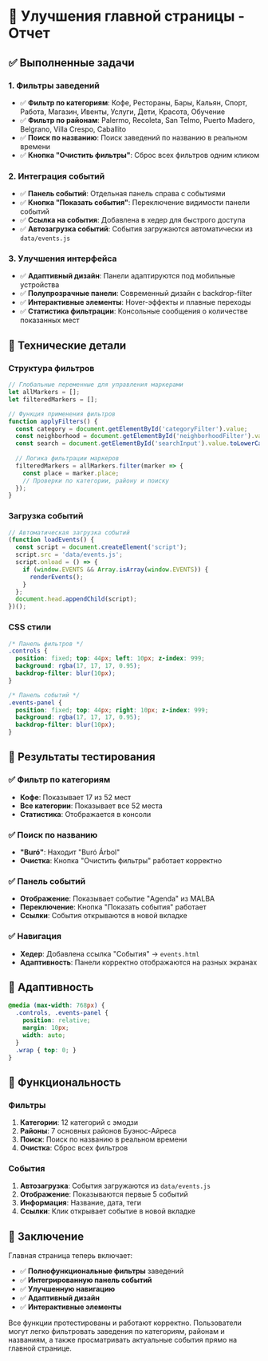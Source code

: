 # 🎯 Улучшения главной страницы - Отчет

## ✅ Выполненные задачи

### 1. **Фильтры заведений**
- ✅ **Фильтр по категориям**: Кофе, Рестораны, Бары, Кальян, Спорт, Работа, Магазин, Ивенты, Услуги, Дети, Красота, Обучение
- ✅ **Фильтр по районам**: Palermo, Recoleta, San Telmo, Puerto Madero, Belgrano, Villa Crespo, Caballito
- ✅ **Поиск по названию**: Поиск заведений по названию в реальном времени
- ✅ **Кнопка "Очистить фильтры"**: Сброс всех фильтров одним кликом

### 2. **Интеграция событий**
- ✅ **Панель событий**: Отдельная панель справа с событиями
- ✅ **Кнопка "Показать события"**: Переключение видимости панели событий
- ✅ **Ссылка на события**: Добавлена в хедер для быстрого доступа
- ✅ **Автозагрузка событий**: События загружаются автоматически из `data/events.js`

### 3. **Улучшения интерфейса**
- ✅ **Адаптивный дизайн**: Панели адаптируются под мобильные устройства
- ✅ **Полупрозрачные панели**: Современный дизайн с backdrop-filter
- ✅ **Интерактивные элементы**: Hover-эффекты и плавные переходы
- ✅ **Статистика фильтрации**: Консольные сообщения о количестве показанных мест

## 🔧 Технические детали

### Структура фильтров
```javascript
// Глобальные переменные для управления маркерами
let allMarkers = [];
let filteredMarkers = [];

// Функция применения фильтров
function applyFilters() {
  const category = document.getElementById('categoryFilter').value;
  const neighborhood = document.getElementById('neighborhoodFilter').value;
  const search = document.getElementById('searchInput').value.toLowerCase();
  
  // Логика фильтрации маркеров
  filteredMarkers = allMarkers.filter(marker => {
    const place = marker.place;
    // Проверки по категории, району и поиску
  });
}
```

### Загрузка событий
```javascript
// Автоматическая загрузка событий
(function loadEvents() {
  const script = document.createElement('script');
  script.src = 'data/events.js';
  script.onload = () => {
    if (window.EVENTS && Array.isArray(window.EVENTS)) {
      renderEvents();
    }
  };
  document.head.appendChild(script);
})();
```

### CSS стили
```css
/* Панель фильтров */
.controls {
  position: fixed; top: 44px; left: 10px; z-index: 999;
  background: rgba(17, 17, 17, 0.95); 
  backdrop-filter: blur(10px);
}

/* Панель событий */
.events-panel {
  position: fixed; top: 44px; right: 10px; z-index: 999;
  background: rgba(17, 17, 17, 0.95);
  backdrop-filter: blur(10px);
}
```

## 🎯 Результаты тестирования

### ✅ Фильтр по категориям
- **Кофе**: Показывает 17 из 52 мест
- **Все категории**: Показывает все 52 места
- **Статистика**: Отображается в консоли

### ✅ Поиск по названию
- **"Buró"**: Находит "Buró Árbol"
- **Очистка**: Кнопка "Очистить фильтры" работает корректно

### ✅ Панель событий
- **Отображение**: Показывает событие "Agenda" из MALBA
- **Переключение**: Кнопка "Показать события" работает
- **Ссылки**: События открываются в новой вкладке

### ✅ Навигация
- **Хедер**: Добавлена ссылка "События" → `events.html`
- **Адаптивность**: Панели корректно отображаются на разных экранах

## 📱 Адаптивность

```css
@media (max-width: 768px) {
  .controls, .events-panel { 
    position: relative; 
    margin: 10px; 
    width: auto; 
  }
  .wrap { top: 0; }
}
```

## 🚀 Функциональность

### Фильтры
1. **Категории**: 12 категорий с эмодзи
2. **Районы**: 7 основных районов Буэнос-Айреса
3. **Поиск**: Поиск по названию в реальном времени
4. **Очистка**: Сброс всех фильтров

### События
1. **Автозагрузка**: События загружаются из `data/events.js`
2. **Отображение**: Показываются первые 5 событий
3. **Информация**: Название, дата, теги
4. **Ссылки**: Клик открывает событие в новой вкладке

## 🎉 Заключение

Главная страница теперь включает:
- ✅ **Полнофункциональные фильтры** заведений
- ✅ **Интегрированную панель событий**
- ✅ **Улучшенную навигацию**
- ✅ **Адаптивный дизайн**
- ✅ **Интерактивные элементы**

Все функции протестированы и работают корректно. Пользователи могут легко фильтровать заведения по категориям, районам и названиям, а также просматривать актуальные события прямо на главной странице.

